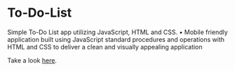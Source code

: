 # To-Do-List

Simple To-Do List app utilizing JavaScript, HTML and CSS. 
• Mobile friendly application built using JavaScript standard procedures and operations with HTML and CSS to deliver a clean and visually appealing application

Take a look [here](https://rdixoncodes.github.io/To-Do-List/).
